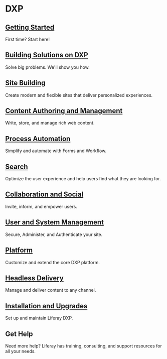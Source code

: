 # DXP

## [Getting Started](./getting-started/README.md)

First time? Start here!

## [Building Solutions on DXP](./building-solutions-on-dxp/README.md)

Solve big problems. We'll show you how.

## [Site Building](./site-building/README.md)

Create modern and flexible sites that deliver personalized experiences.

## [Content Authoring and Management](./content-authoring-and-management/README.md)

Write, store, and manage rich web content.

## [Process Automation](./process-automation/README.md)

Simplify and automate with Forms and Workflow.

## [Search](./search/README.md)

Optimize the user experience and help users find what they are looking for.

## [Collaboration and Social](./collaboration-and-social/README.md)

Invite, inform, and empower users.

## [User and System Management](./user-and-system-management/README.md)

Secure, Administer, and Authenticate your site.

## [Platform](./platform/README.md)

Customize and extend the core DXP platform.

## [Headless Delivery](./headless-delivery/README.md)

Manage and deliver content to any channel.

## [Installation and Upgrades](./advanced-installation-and-upgrades/README.md)

Set up and maintain Liferay DXP.

## Get Help

Need more help? Liferay has training, consulting, and support resources for all your needs.
